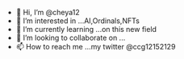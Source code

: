 - 👋 Hi, I’m @cheya12
- 👀 I’m interested in ...AI,Ordinals,NFTs
- 🌱 I’m currently learning ...on this new field
- 💞️ I’m looking to collaborate on ...
- 📫 How to reach me ...my twitter @ccg12152129

<!---
cheya12/cheya12 is a ✨ special ✨ repository because its `README.md` (this file) appears on your GitHub profile.
You can click the Preview link to take a look at your changes.
--->

